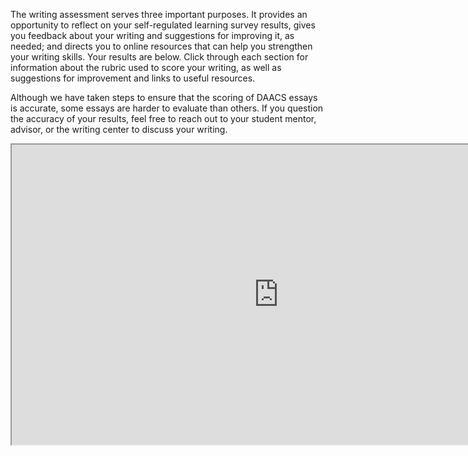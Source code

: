The writing assessment serves three important purposes. It provides an opportunity to reflect on your self-regulated learning survey results, gives you feedback about your writing and suggestions for improving it, as needed; and directs you to online resources that can help you strengthen your writing skills. Your results are below. Click through each section for information about the rubric used to score your writing, as well as suggestions for improvement and links to useful resources. 

Although we have taken steps to ensure that the scoring of DAACS essays is accurate, some essays are harder to evaluate than others. If you question the accuracy of your results, feel free to reach out to your student mentor, advisor, or the writing center to discuss your writing.

<div class="embed-responsive embed-responsive-16by9"><iframe width="853" height="480" src="https://player.vimeo.com/video/212248311"></iframe></div>

